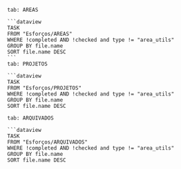 ````tabs
tab: AREAS

```dataview
TASK
FROM "Esforços/AREAS" 
WHERE !completed AND !checked and type != "area_utils" 
GROUP BY file.name 
SORT file.name DESC
```
tab: PROJETOS

```dataview
TASK
FROM "Esforços/PROJETOS" 
WHERE !completed AND !checked and type != "area_utils" 
GROUP BY file.name 
SORT file.name DESC

tab: ARQUIVADOS

```dataview
TASK
FROM "Esforços/ARQUIVADOS" 
WHERE !completed AND !checked and type != "area_utils" 
GROUP BY file.name 
SORT file.name DESC
````
